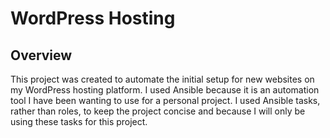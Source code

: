 # WordPress Hosting
## Overview
This project was created to automate the initial setup for new websites on my WordPress hosting platform. I used Ansible because it is an automation tool I have been wanting to use for a personal project. I used Ansible tasks, rather than roles, to keep the project concise and because I will only be using these tasks for this project.
